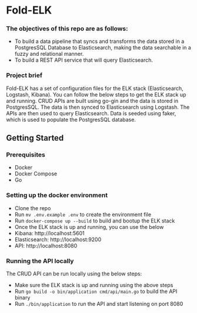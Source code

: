 # Fold-ELK

### The objectives of this repo are as follows:

- To build a data pipeline that syncs and transforms the data stored in a PostgresSQL Database to Elasticsearch, making the data searchable in a fuzzy and relational manner.
- To build a REST API service that will query Elasticsearch.

### Project brief

Fold-ELK has a set of configuration files for the ELK stack (Elasticsearch, Logstash, Kibana). You can follow the below steps to get the ELK stack up and running.
CRUD APIs are built using go-gin and the data is stored in PostgresSQL. The data is then synced to Elasticsearch using Logstash. The APIs are then used to query Elasticsearch.
Data is seeded using faker, which is used to populate the PostgresSQL database.

## Getting Started

### Prerequisites

- Docker
- Docker Compose
- Go

### Setting up the docker environment

- Clone the repo
- Run `mv .env.example .env` to create the environment file
- Run `docker-compose up --build` to build and bootup the ELK stack
- Once the ELK stack is up and running, you can use the below 
- Kibana: http://localhost:5601
- Elasticsearch: http://localhost:9200
- API: http://localhost:8080

### Running the API locally

The CRUD API can be run locally using the below steps:

- Make sure the ELK stack is up and running using the above steps
- Run `go build -o bin/application cmd/api/main.go` to build the API binary
- Run `./bin/application` to run the API and start listening on port 8080
